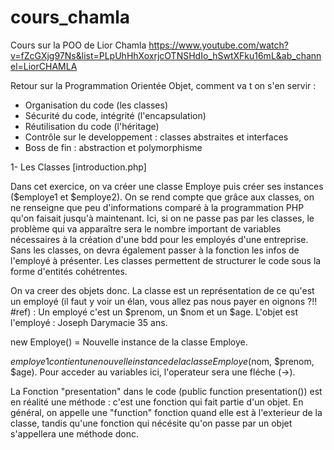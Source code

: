 # cours_chamla
Cours sur la POO de Lior Chamla
https://www.youtube.com/watch?v=fZcGXjg97Ns&list=PLpUhHhXoxrjcOTNSHdIo_hSwtXFku16mL&ab_channel=LiorCHAMLA

Retour sur la Programmation Orientée Objet, comment va t on s'en servir :

  - Organisation du code (les classes)
  - Sécurité du code, intégrité (l'encapsulation)
  - Réutilisation du code (l'héritage)
  - Contrôle sur le developpement : classes abstraites et interfaces
  - Boss de fin : abstraction et polymorphisme


1- Les Classes [introduction.php]

Dans cet exercice, on va créer une classe Employe puis créer ses instances ($employe1 et $employe2). On se rend compte que grâce aux classes, on ne renseigne que peu 
d'informations comparé à la programmation PHP qu'on faisait jusqu'à maintenant. Ici, si on ne passe pas par les classes, le problème qui va apparaître sera le nombre
important de variables nécessaires à la création d'une bdd pour les employés d'une entreprise. Sans les classes, on devra également passer à la fonction les infos de 
l'employé à présenter.
Les classes permettent de structurer le code sous la forme d'entités cohétrentes.

On va creer des objets donc. La classe est un représentation de ce qu'est un employé (il faut y voir un élan, vous allez pas nous payer en oignons ?!! #ref) : Un employé
c'est un $prenom, un $nom et un $age. L'objet est l'employé : Joseph Darymacie 35 ans.

new Employe() = Nouvelle instance de la classe Employe.

$employe1 contient une nouvelle instance de la classe Employe ($nom, $prenom, $age).
Pour acceder au variables ici, l'operateur sera une fléche (->).

La Fonction "presentation" dans le code (public function presentation()) est en réalité une méthode : c'est une fonction qui fait partie d'un objet. En général, on 
appelle une "function" fonction quand elle est à l'exterieur de la classe, tandis qu'une fonction qui nécésite qu'on passe par un objet s'appellera une méthode donc.

